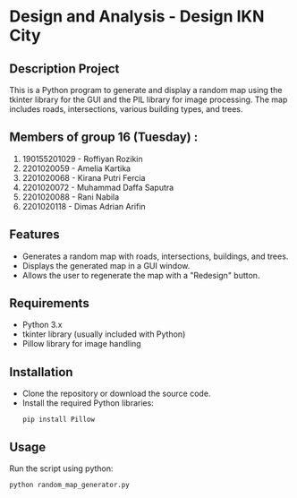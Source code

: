 # Design and Analysis - Design IKN City
## Description Project
This is a Python program to generate and display a random map using the tkinter library for the GUI and the PIL library for image processing. The map includes roads, intersections, various building types, and trees.

## Members of group 16 (Tuesday) :
1. 190155201029  -  Roffiyan Rozikin 
2. 2201020059    -  Amelia Kartika
3. 2201020068    -  Kirana Putri Fercia
4. 2201020072    -  Muhammad Daffa Saputra
5. 2201020088    -  Rani Nabila
6. 2201020118    -  Dimas Adrian Arifin

## Features
+ Generates a random map with roads, intersections, buildings, and trees.
+ Displays the generated map in a GUI window.
+ Allows the user to regenerate the map with a "Redesign" button.

## Requirements
+ Python 3.x
+ tkinter library (usually included with Python)
+ Pillow library for image handling

## Installation
+ Clone the repository or download the source code.
+ Install the required Python libraries:
  ```
  pip install Pillow
  ```

## Usage
Run the script using python:
```
python random_map_generator.py
```
